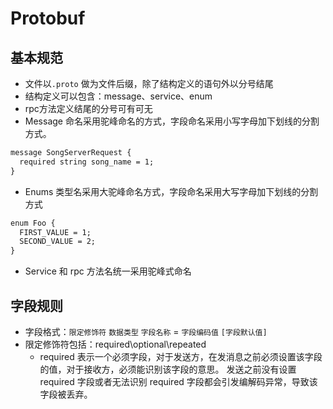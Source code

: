 # Protobuf

## 基本规范

- 文件以`.proto` 做为文件后缀，除了结构定义的语句外以分号结尾
- 结构定义可以包含：message、service、enum
- rpc方法定义结尾的分号可有可无
- Message 命名采用驼峰命名的方式，字段命名采用小写字母加下划线的分割方式。

```txt
message SongServerRequest {
  required string song_name = 1;
}
```

- Enums 类型名采用大驼峰命名方式，字段命名采用大写字母加下划线的分割方式

```txt
enum Foo {
  FIRST_VALUE = 1;
  SECOND_VALUE = 2;
}
```

- Service 和 rpc 方法名统一采用驼峰式命名

## 字段规则

- 字段格式：`限定修饰符` `数据类型` `字段名称` = `字段编码值` `[字段默认值]`
- 限定修饰符包括：required\optional\repeated
  - required 表示一个必须字段，对于发送方，在发消息之前必须设置该字段的值，对于接收方，必须能识别该字段的意思。
    发送之前没有设置 required 字段或者无法识别 required 字段都会引发编解码异常，导致该字段被丢弃。
